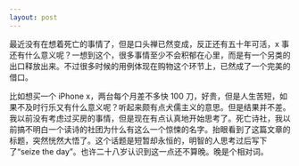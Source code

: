 ```yaml
---
layout: post
---
```


最近没有在想着死亡的事情了，但是口头禅已然变成，反正还有五十年可活，x 事还有什么意义呢？一想到这个，很多事情至少不会积郁在心里，而是有一个另类的出口释放出来。不过很多时候的用例体现在购物这个环节上，已然成了一个完美的借口。

比如想买一个 iPhone x，两台每个月差不多快 100 刀，好贵，但是人生苦短，如果不及时行乐又有什么意义呢？听起来颇有点犬儒主义的意思。但是结果并不差。我以前没有考虑过买房的事情，但是现在有点认真地开始思考了。死亡诗社，我以前搞不明白一个读诗的社团为什么有这么一个惊悚的名字。抬眼看到了这篇文章的标题，突然恍然大悟了。这个话题是短暂却永恒的，明智的人思考过后写下了“seize the day”。也许二十八岁认识到这一点还不算晚。晚是个相对词。
